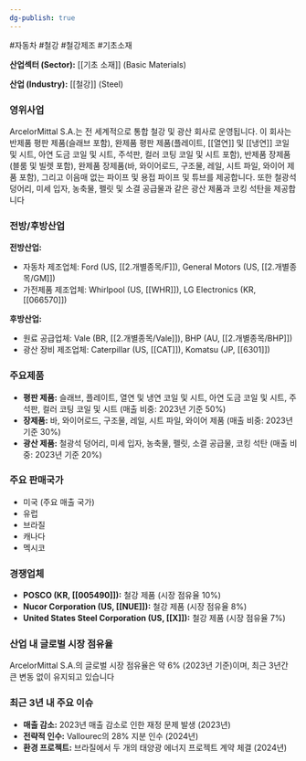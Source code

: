 ```yaml
---
dg-publish: true
---
```

#자동차 #철강 #철강제조 #기초소재

**산업섹터 (Sector):** [[기초 소재]] (Basic Materials)  

**산업 (Industry):** [[철강]] (Steel)

### 영위사업

ArcelorMittal S.A.는 전 세계적으로 통합 철강 및 광산 회사로 운영됩니다. 이 회사는 반제품 평판 제품(슬래브 포함), 완제품 평판 제품(플레이트, [[열연]] 및 [[냉연]] 코일 및 시트, 아연 도금 코일 및 시트, 주석판, 컬러 코팅 코일 및 시트 포함), 반제품 장제품(블룸 및 빌렛 포함), 완제품 장제품(바, 와이어로드, 구조물, 레일, 시트 파일, 와이어 제품 포함), 그리고 이음매 없는 파이프 및 용접 파이프 및 튜브를 제공합니다. 또한 철광석 덩어리, 미세 입자, 농축물, 펠릿 및 소결 공급물과 같은 광산 제품과 코킹 석탄을 제공합니다

### 전방/후방산업

**전방산업:**

- 자동차 제조업체: Ford (US, [[2.개별종목/F]]), General Motors (US, [[2.개별종목/GM]])
- 가전제품 제조업체: Whirlpool (US, [[WHR]]), LG Electronics (KR, [[066570]])

**후방산업:**

- 원료 공급업체: Vale (BR, [[2.개별종목/Vale]]), BHP (AU, [[2.개별종목/BHP]])
- 광산 장비 제조업체: Caterpillar (US, [[CAT]]), Komatsu (JP, [[6301]])

### 주요제품

- **평판 제품:** 슬래브, 플레이트, 열연 및 냉연 코일 및 시트, 아연 도금 코일 및 시트, 주석판, 컬러 코팅 코일 및 시트 (매출 비중: 2023년 기준 50%)
- **장제품:** 바, 와이어로드, 구조물, 레일, 시트 파일, 와이어 제품 (매출 비중: 2023년 기준 30%)
- **광산 제품:** 철광석 덩어리, 미세 입자, 농축물, 펠릿, 소결 공급물, 코킹 석탄 (매출 비중: 2023년 기준 20%)

### 주요 판매국가

- 미국 (주요 매출 국가)
- 유럽
- 브라질
- 캐나다
- 멕시코

### 경쟁업체

- **POSCO (KR, [[005490]]):** 철강 제품 (시장 점유율 10%)
- **Nucor Corporation (US, [[NUE]]):** 철강 제품 (시장 점유율 8%)
- **United States Steel Corporation (US, [[X]]):** 철강 제품 (시장 점유율 7%)

### 산업 내 글로벌 시장 점유율

ArcelorMittal S.A.의 글로벌 시장 점유율은 약 6% (2023년 기준)이며, 최근 3년간 큰 변동 없이 유지되고 있습니다

### 최근 3년 내 주요 이슈

- **매출 감소:** 2023년 매출 감소로 인한 재정 문제 발생 (2023년)
- **전략적 인수:** Vallourec의 28% 지분 인수 (2024년)
- **환경 프로젝트:** 브라질에서 두 개의 태양광 에너지 프로젝트 계약 체결 (2024년)